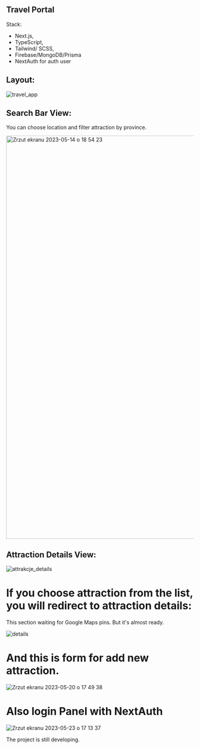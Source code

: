 ## Travel Portal

Stack: 
- Next.js,
- TypeScript,
- Tailwind/ SCSS,
- Firebase/MongoDB/Prisma
- NextAuth for auth user

## Layout: 

![travel_app](https://github.com/mkropidlowski/travel-app/assets/16814863/e0d2e122-39e7-42aa-85a7-faf51bfdf103)

## Search Bar View:

You can choose location and filter attraction by province.

<img width="1080" alt="Zrzut ekranu 2023-05-14 o 18 54 23" src="https://github.com/mkropidlowski/travel-app/assets/16814863/c4f0a771-6c28-431f-bd34-c621e8e65676">

## Attraction Details View: 
![attrakcje_details](https://github.com/mkropidlowski/travel-app/assets/16814863/dbe89543-6e7b-4f55-add8-e141ad4d9563)


# If you choose attraction from the list, you will redirect to attraction details:

This section waiting for Google Maps pins. But it's almost ready.

![details](https://github.com/mkropidlowski/travel-app/assets/16814863/3aab4c88-41d3-4aa4-b52c-adb56b04b98c)

# And this is form for add new attraction.

![Zrzut ekranu 2023-05-20 o 17 49 38](https://github.com/mkropidlowski/travel-app/assets/16814863/065d4ed2-8088-44f7-9d34-d99edc453b09)

# Also login Panel with NextAuth

![Zrzut ekranu 2023-05-23 o 17 13 37](https://github.com/mkropidlowski/travel-app/assets/16814863/fc2f8606-18e6-439a-bad4-dda5bdad74ef)

The project is still developing. 
